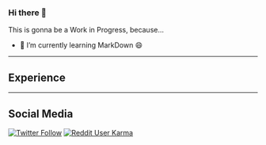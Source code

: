 ### Hi there 👋

This is gonna be a Work in Progress, because...
- 🌱 I’m currently learning MarkDown 😄
---
## Experience
---
## Social Media

[![Twitter Follow](https://img.shields.io/twitter/follow/ndewestelinck?style=social)](https://www.twitter.com/ndewestelinck)
[![Reddit User Karma](https://img.shields.io/reddit/user-karma/link/NickyDeWestelinck?style=social)](https://www.reddit.com/user/NickyDeWestelinck)

<!--
**nickydewestelinck/nickydewestelinck** is a ✨ _special_ ✨ repository because its `README.md` (this file) appears on your GitHub profile.

Here are some ideas to get you started:

- 🔭 I’m currently working on ...
- 🌱 I’m currently learning ...
- 👯 I’m looking to collaborate on ...
- 🤔 I’m looking for help with ...
- 💬 Ask me about ...
- 📫 How to reach me: ...
- 😄 Pronouns: ...
- ⚡ Fun fact: ...
-->
